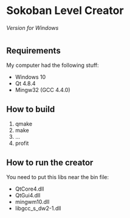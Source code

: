 # Sokoban Level Creator
###### Version for Windows 
#
## Requirements
My computer had the following stuff:

*   Windows 10
*   Qt 4.8.4
*   Mingw32 (GCC 4.4.0)

## How to build
1.  qmake
2.  make
3.  ...
4.  profit

## How to run the creator
You need to put this libs near the bin file:

*   QtCore4.dll
*   QtGui4.dll
*   mingwm10.dll
*   libgcc_s_dw2-1.dll


